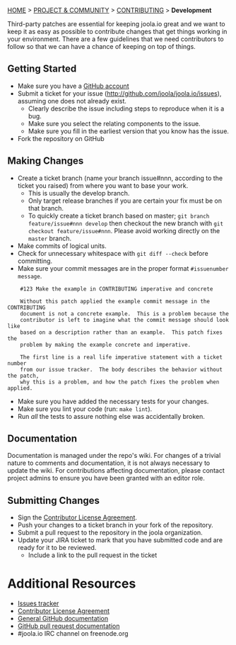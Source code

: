<a name="top" />

[HOME](Home) > [PROJECT & COMMUNITY](project-and-community) > [CONTRIBUTING](Contributing) > **Development**

Third-party patches are essential for keeping joola.io great and we want to
keep it as easy as possible to contribute changes that get things working in
your environment. There are a few guidelines that we need contributors to
follow so that we can have a chance of keeping on top of things.

## Getting Started

* Make sure you have a [GitHub account](https://github.com/signup/free)
* Submit a ticket for your issue (http://github.com/joola/joola.io/issues),
assuming one does not already exist.
  * Clearly describe the issue including steps to reproduce when it is a bug.
  * Make sure you select the relating components to the issue.
  * Make sure you fill in the earliest version that you know has the issue.
* Fork the repository on GitHub

## Making Changes

* Create a ticket branch (name your branch issue#nnn, according to the ticket you raised) from where you want to base your work.
  * This is usually the develop branch.
  * Only target release branches if you are certain your fix must be on that
    branch.
  * To quickly create a ticket branch based on master; `git branch
    feature/issue#nnn develop` then checkout the new branch with `git
    checkout feature/issue#nnn`. Please avoid working directly on the
    `master` branch.
* Make commits of logical units.
* Check for unnecessary whitespace with `git diff --check` before committing.
* Make sure your commit messages are in the proper format `#issuenumber message`.

````
    #123 Make the example in CONTRIBUTING imperative and concrete

    Without this patch applied the example commit message in the CONTRIBUTING
    document is not a concrete example.  This is a problem because the
    contributor is left to imagine what the commit message should look like
    based on a description rather than an example.  This patch fixes the
    problem by making the example concrete and imperative.

    The first line is a real life imperative statement with a ticket number
    from our issue tracker.  The body describes the behavior without the patch,
    why this is a problem, and how the patch fixes the problem when applied.
````

* Make sure you have added the necessary tests for your changes.
* Make sure you lint your code (run: ```make lint```).
* Run _all_ the tests to assure nothing else was accidentally broken.

## Documentation

Documentation is managed under the repo's wiki.
For changes of a trivial nature to comments and documentation, it is not
always necessary to update the wiki. For contributions affecting documentation,
please contact project admins to ensure you have been granted with an editor role.

## Submitting Changes

* Sign the [Contributor License Agreement][cla].
* Push your changes to a ticket branch in your fork of the repository.
* Submit a pull request to the repository in the joola organization.
* Update your JIRA ticket to mark that you have submitted code and are ready for it to be reviewed.
  * Include a link to the pull request in the ticket

# Additional Resources

* [Issues tracker](http://github.com/joola/joola.io/issues)
* [Contributor License Agreement][cla]
* [General GitHub documentation](http://help.github.com/)
* [GitHub pull request documentation](http://help.github.com/send-pull-requests/)
* #joola.io IRC channel on freenode.org

[cla]: https://github.com/joola/joola.io/wiki/CLA